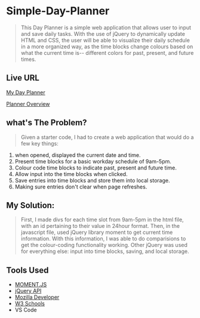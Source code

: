 # Simple-Day-Planner
>This Day Planner is a simple web application that allows user to input and save daily tasks. With the use of jQuery to dynamically update HTML and CSS, the user will be able to visualize their daily schedule in a more organized way, as the time blocks change colours based on what the current time is-- different colors for past, present, and future times.


## Live URL
[My Day Planner](https://despairgirl.github.io/Simple-Day-Planner/)

[Planner Overview]("https://drive.google.com/file/d/1GwYiMQexLgT2ZKvTsu8PyMjya0DlaiSG/preview") 

## what's The Problem?
> Given a starter code, I had to create a web application that would do a few key things:
 
 1. when opened, displayed the current date and time.
 2. Present time blocks for a basic workday schedule of 9am-5pm.
 3. Colour code time blocks to indicate past, present and future time.
 4. Allow input into the time blocks when clicked.
 5. Save entries into time blocks and store them into local storage.
 6. Making sure entries don't clear when page refreshes. 

 ## My Solution:

 > First, I made divs for each time slot from 9am-5pm in the html file, with an id pertaining to their value in 24hour format. Then, in the javascript file, used jQuery library moment to get current time information. With this information, I was able to do comparisions to get the colour-coding functionality working. Other jQuery was used for everything else: input into time blocks, saving, and local storage.


 ## Tools Used

- [MOMENT.JS](https://momentjs.com/)
- [jQuery API](https://api.jquery.com/)
- [Mozilla Developer](https://developer.mozilla.org/en-US/docs/Web/API)
- [W3 Schools](https://www.w3schools.com/)
- VS Code
